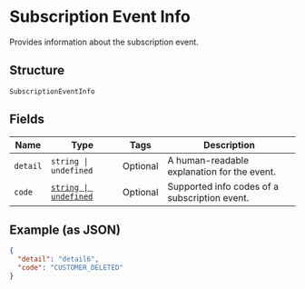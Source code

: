 
# Subscription Event Info

Provides information about the subscription event.

## Structure

`SubscriptionEventInfo`

## Fields

| Name | Type | Tags | Description |
|  --- | --- | --- | --- |
| `detail` | `string \| undefined` | Optional | A human-readable explanation for the event. |
| `code` | [`string \| undefined`](../../doc/models/subscription-event-info-code.md) | Optional | Supported info codes of a subscription event. |

## Example (as JSON)

```json
{
  "detail": "detail6",
  "code": "CUSTOMER_DELETED"
}
```

